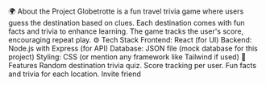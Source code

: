 🌍 About the Project
Globetrotte is a fun travel trivia game where users guess the destination based on clues.
Each destination comes with fun facts and trivia to enhance learning.
The game tracks the user's score, encouraging repeat play.
⚙️ Tech Stack
Frontend: React (for UI)
Backend: Node.js with Express (for API)
Database: JSON file (mock database for this project)
Styling: CSS (or mention any framework like Tailwind if used)
🔗 Features
Random destination trivia quiz.
Score tracking per user.
Fun facts and trivia for each location.
Invite friend

